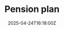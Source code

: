 ---
title: Pension plan
linkTitle: Pension plan
date: '2025-04-24T16:18:00Z'
weight: 1
description: The pension plan offers retirement benefits for employees with a focus
  on sustainable and ethical investments, including a 5% employee contribution matched
  by the employer, various investment options, and features like financial education
  workshops and ESG performance reviews.
draft: false
ref: pension-plan
---